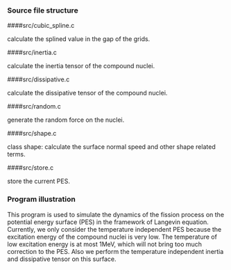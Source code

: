 ### Source file structure

####src/cubic_spline.c

calculate the splined value in the gap of the grids.

####src/inertia.c

calculate the inertia tensor of the compound nuclei.

####src/dissipative.c

calculate the dissipative tensor of the compound nuclei.

####src/random.c

generate the random force on the nuclei.

####src/shape.c

class shape: calculate the surface normal speed and other shape
related terms.

####src/store.c

store the current PES.

### Program illustration

This program is used to simulate the dynamics of the fission process
on the potential energy surface (PES) in the framework of Langevin
equation. Currently, we only consider the temperature independent PES
because the excitation energy of the compound nuclei is very low. The
temperature of low excitation energy is at most 1MeV, which will not
bring too much correction to the PES. Also we perform the temperature
independent inertia and dissipative tensor on this surface.
